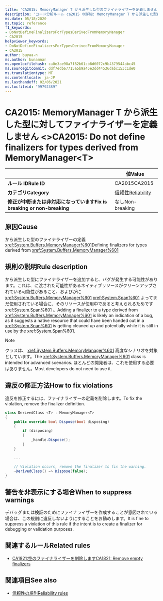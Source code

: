 ```yaml
---
title: 'CA2015: MemoryManager T から派生した型のファイナライザーを定義しません &lt; &gt; (コード分析)'
description: 'コード分析ルール ca2015 の詳細: MemoryManager T から派生した型に対してファイナライザーを定義しない &lt;&gt;'
ms.date: 05/18/2020
ms.topic: reference
f1_keywords:
- DoNotDefineFinalizersForTypesDerivedFromMemoryManager
- CA2015
helpviewer_keywords:
- DoNotDefineFinalizersForTypesDerivedFromMemoryManager
- CA2015
author: buyaa-n
ms.author: bunamnan
ms.openlocfilehash: ca0e3ae98a7f82b61cb8d6072c9b4379544abc45
ms.sourcegitcommit: ddf7edb67715a5b9a45e3dd44536dabc153c1de0
ms.translationtype: MT
ms.contentlocale: ja-JP
ms.lasthandoff: 02/06/2021
ms.locfileid: "99792389"
---
```

# <a name="ca2015-do-not-define-finalizers-for-types-derived-from-memorymanagerlttgt"></a><span data-ttu-id="b0eaf-103">CA2015: MemoryManager T から派生した型に対してファイナライザーを定義しません &lt;&gt;</span><span class="sxs-lookup"><span data-stu-id="b0eaf-103">CA2015: Do not define finalizers for types derived from MemoryManager&lt;T&gt;</span></span>

| | <span data-ttu-id="b0eaf-104">値</span><span class="sxs-lookup"><span data-stu-id="b0eaf-104">Value</span></span> |
|-|-|
| <span data-ttu-id="b0eaf-105">**ルール ID**</span><span class="sxs-lookup"><span data-stu-id="b0eaf-105">**Rule ID**</span></span> |<span data-ttu-id="b0eaf-106">CA2015</span><span class="sxs-lookup"><span data-stu-id="b0eaf-106">CA2015</span></span>|
| <span data-ttu-id="b0eaf-107">**カテゴリ**</span><span class="sxs-lookup"><span data-stu-id="b0eaf-107">**Category**</span></span> |[<span data-ttu-id="b0eaf-108">信頼性</span><span class="sxs-lookup"><span data-stu-id="b0eaf-108">Reliability</span></span>](reliability-warnings.md)|
| <span data-ttu-id="b0eaf-109">**修正が中断または非対応になっています**</span><span class="sxs-lookup"><span data-stu-id="b0eaf-109">**Fix is breaking or non-breaking**</span></span> |<span data-ttu-id="b0eaf-110">なし</span><span class="sxs-lookup"><span data-stu-id="b0eaf-110">Non-breaking</span></span>|

## <a name="cause"></a><span data-ttu-id="b0eaf-111">原因</span><span class="sxs-lookup"><span data-stu-id="b0eaf-111">Cause</span></span>

<span data-ttu-id="b0eaf-112">から派生した型のファイナライザーの定義 <xref:System.Buffers.MemoryManager%601></span><span class="sxs-lookup"><span data-stu-id="b0eaf-112">Defining finalizers for types derived from <xref:System.Buffers.MemoryManager%601></span></span>

## <a name="rule-description"></a><span data-ttu-id="b0eaf-113">規則の説明</span><span class="sxs-lookup"><span data-stu-id="b0eaf-113">Rule description</span></span>

<span data-ttu-id="b0eaf-114">から派生した型にファイナライザーを追加すると、バグが発生する可能性があります。これは、に渡された可能性があるネイティブリソースがクリーンアップされている可能性があること、およびがに <xref:System.Buffers.MemoryManager%601> <xref:System.Span%601> よってまだ使用されている場合に、そのリソースが使用中であると考えられるためです <xref:System.Span%601> 。</span><span class="sxs-lookup"><span data-stu-id="b0eaf-114">Adding a finalizer to a type derived from <xref:System.Buffers.MemoryManager%601> is likely an indication of a bug, as it suggests a native resource that could have been handed out in a <xref:System.Span%601> is getting cleaned up and potentially while it is still in use by the <xref:System.Span%601>.</span></span>

> [!NOTE]
> <span data-ttu-id="b0eaf-115">クラスは、 <xref:System.Buffers.MemoryManager%601> 高度なシナリオを対象としています。</span><span class="sxs-lookup"><span data-stu-id="b0eaf-115">The <xref:System.Buffers.MemoryManager%601> class is intended for advanced scenarios.</span></span> <span data-ttu-id="b0eaf-116">ほとんどの開発者は、これを使用する必要はありません。</span><span class="sxs-lookup"><span data-stu-id="b0eaf-116">Most developers do not need to use it.</span></span>

## <a name="how-to-fix-violations"></a><span data-ttu-id="b0eaf-117">違反の修正方法</span><span class="sxs-lookup"><span data-stu-id="b0eaf-117">How to fix violations</span></span>

<span data-ttu-id="b0eaf-118">違反を修正するには、ファイナライザーの定義を削除します。</span><span class="sxs-lookup"><span data-stu-id="b0eaf-118">To fix the violation, remove the finalizer definition.</span></span>

```csharp
class DerivedClass <T> : MemoryManager<T>
{
    public override bool Dispose(bool disposing)
    {
        if (disposing)
        {
            _handle.Dispose();
        }
    }

    ...

    // Violation occurs, remove the finalizer to fix the warning.
    ~DerivedClass() => Dispose(false);
}
```

## <a name="when-to-suppress-warnings"></a><span data-ttu-id="b0eaf-119">警告を非表示にする場合</span><span class="sxs-lookup"><span data-stu-id="b0eaf-119">When to suppress warnings</span></span>

<span data-ttu-id="b0eaf-120">デバッグまたは検証のためにファイナライザーを作成することが意図されている場合は、この規則に違反しないようにすることをお勧めします。</span><span class="sxs-lookup"><span data-stu-id="b0eaf-120">It is fine to suppress a violation of this rule if the intent is to create a finalizer for debugging or validation purposes.</span></span>

## <a name="related-rules"></a><span data-ttu-id="b0eaf-121">関連するルール</span><span class="sxs-lookup"><span data-stu-id="b0eaf-121">Related rules</span></span>

- [<span data-ttu-id="b0eaf-122">CA1821:空のファイナライザーを削除します</span><span class="sxs-lookup"><span data-stu-id="b0eaf-122">CA1821: Remove empty finalizers</span></span>](ca1821.md)

## <a name="see-also"></a><span data-ttu-id="b0eaf-123">関連項目</span><span class="sxs-lookup"><span data-stu-id="b0eaf-123">See also</span></span>

- [<span data-ttu-id="b0eaf-124">信頼性の規則</span><span class="sxs-lookup"><span data-stu-id="b0eaf-124">Reliability rules</span></span>](reliability-warnings.md)
